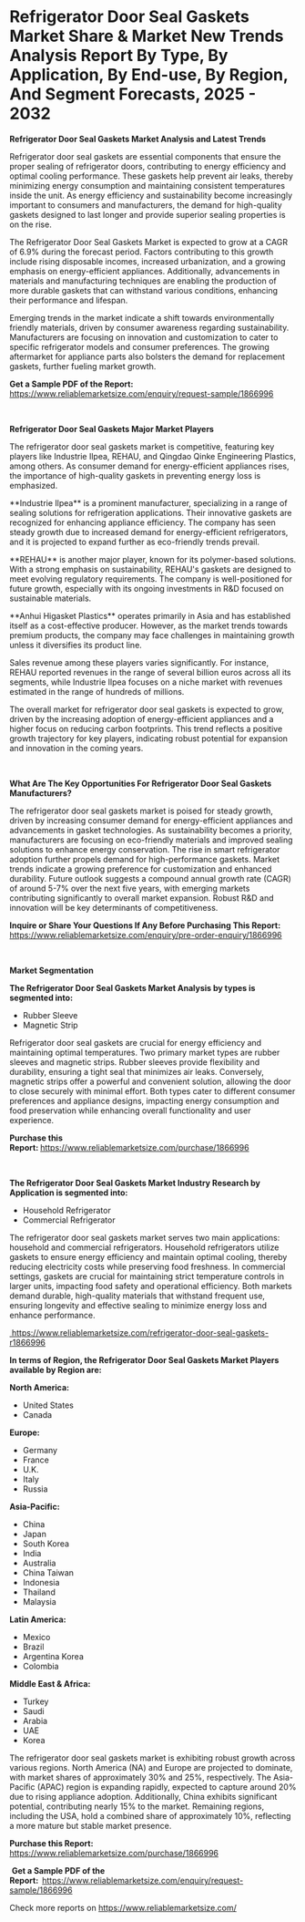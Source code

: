 <p><h1>Refrigerator Door Seal Gaskets Market Share & Market New Trends Analysis Report By Type, By Application, By End-use, By Region, And Segment Forecasts, 2025 - 2032</h1></p><p><strong>Refrigerator Door Seal Gaskets Market Analysis and Latest Trends</strong></p>
<p><p>Refrigerator door seal gaskets are essential components that ensure the proper sealing of refrigerator doors, contributing to energy efficiency and optimal cooling performance. These gaskets help prevent air leaks, thereby minimizing energy consumption and maintaining consistent temperatures inside the unit. As energy efficiency and sustainability become increasingly important to consumers and manufacturers, the demand for high-quality gaskets designed to last longer and provide superior sealing properties is on the rise.</p><p>The Refrigerator Door Seal Gaskets Market is expected to grow at a CAGR of 6.9% during the forecast period. Factors contributing to this growth include rising disposable incomes, increased urbanization, and a growing emphasis on energy-efficient appliances. Additionally, advancements in materials and manufacturing techniques are enabling the production of more durable gaskets that can withstand various conditions, enhancing their performance and lifespan.</p><p>Emerging trends in the market indicate a shift towards environmentally friendly materials, driven by consumer awareness regarding sustainability. Manufacturers are focusing on innovation and customization to cater to specific refrigerator models and consumer preferences. The growing aftermarket for appliance parts also bolsters the demand for replacement gaskets, further fueling market growth.</p></p>
<p><strong>Get a Sample PDF of the Report:&nbsp;</strong> <a href="https://www.reliablemarketsize.com/enquiry/request-sample/1866996?utm_campaign=3166&utm_medium=2&utm_source=Github&utm_content=ia&utm_term=03042025&utm_id=refrigerator-door-seal-gaskets">https://www.reliablemarketsize.com/enquiry/request-sample/1866996</a></p>
<p>&nbsp;</p>
<p><strong>Refrigerator Door Seal Gaskets Major Market Players</strong></p>
<p><p>The refrigerator door seal gaskets market is competitive, featuring key players like Industrie Ilpea, REHAU, and Qingdao Qinke Engineering Plastics, among others. As consumer demand for energy-efficient appliances rises, the importance of high-quality gaskets in preventing energy loss is emphasized. </p><p>**Industrie Ilpea** is a prominent manufacturer, specializing in a range of sealing solutions for refrigeration applications. Their innovative gaskets are recognized for enhancing appliance efficiency. The company has seen steady growth due to increased demand for energy-efficient refrigerators, and it is projected to expand further as eco-friendly trends prevail.</p><p>**REHAU** is another major player, known for its polymer-based solutions. With a strong emphasis on sustainability, REHAU's gaskets are designed to meet evolving regulatory requirements. The company is well-positioned for future growth, especially with its ongoing investments in R&D focused on sustainable materials. </p><p>**Anhui Higasket Plastics** operates primarily in Asia and has established itself as a cost-effective producer. However, as the market trends towards premium products, the company may face challenges in maintaining growth unless it diversifies its product line.</p><p>Sales revenue among these players varies significantly. For instance, REHAU reported revenues in the range of several billion euros across all its segments, while Industrie Ilpea focuses on a niche market with revenues estimated in the range of hundreds of millions. </p><p>The overall market for refrigerator door seal gaskets is expected to grow, driven by the increasing adoption of energy-efficient appliances and a higher focus on reducing carbon footprints. This trend reflects a positive growth trajectory for key players, indicating robust potential for expansion and innovation in the coming years.</p></p>
<p>&nbsp;</p>
<p><strong>What Are The Key Opportunities For Refrigerator Door Seal Gaskets Manufacturers?</strong></p>
<p><p>The refrigerator door seal gaskets market is poised for steady growth, driven by increasing consumer demand for energy-efficient appliances and advancements in gasket technologies. As sustainability becomes a priority, manufacturers are focusing on eco-friendly materials and improved sealing solutions to enhance energy conservation. The rise in smart refrigerator adoption further propels demand for high-performance gaskets. Market trends indicate a growing preference for customization and enhanced durability. Future outlook suggests a compound annual growth rate (CAGR) of around 5-7% over the next five years, with emerging markets contributing significantly to overall market expansion. Robust R&D and innovation will be key determinants of competitiveness.</p></p>
<p><strong>Inquire or Share Your Questions If Any Before Purchasing This Report:</strong> <a href="https://www.reliablemarketsize.com/enquiry/pre-order-enquiry/1866996?utm_campaign=3166&utm_medium=2&utm_source=Github&utm_content=ia&utm_term=03042025&utm_id=refrigerator-door-seal-gaskets">https://www.reliablemarketsize.com/enquiry/pre-order-enquiry/1866996</a></p>
<p>&nbsp;</p>
<p><strong>Market Segmentation</strong></p>
<p><strong>The Refrigerator Door Seal Gaskets Market Analysis by types is segmented into:</strong></p>
<p><ul><li>Rubber Sleeve</li><li>Magnetic Strip</li></ul></p>
<p><p>Refrigerator door seal gaskets are crucial for energy efficiency and maintaining optimal temperatures. Two primary market types are rubber sleeves and magnetic strips. Rubber sleeves provide flexibility and durability, ensuring a tight seal that minimizes air leaks. Conversely, magnetic strips offer a powerful and convenient solution, allowing the door to close securely with minimal effort. Both types cater to different consumer preferences and appliance designs, impacting energy consumption and food preservation while enhancing overall functionality and user experience.</p></p>
<p><strong>Purchase this Report:&nbsp;</strong><a href="https://www.reliablemarketsize.com/purchase/1866996?utm_campaign=3166&utm_medium=2&utm_source=Github&utm_content=ia&utm_term=03042025&utm_id=refrigerator-door-seal-gaskets">https://www.reliablemarketsize.com/purchase/1866996</a></p>
<p>&nbsp;</p>
<p><strong>The Refrigerator Door Seal Gaskets Market Industry Research by Application is segmented into:</strong></p>
<p><ul><li>Household Refrigerator</li><li>Commercial Refrigerator</li></ul></p>
<p><p>The refrigerator door seal gaskets market serves two main applications: household and commercial refrigerators. Household refrigerators utilize gaskets to ensure energy efficiency and maintain optimal cooling, thereby reducing electricity costs while preserving food freshness. In commercial settings, gaskets are crucial for maintaining strict temperature controls in larger units, impacting food safety and operational efficiency. Both markets demand durable, high-quality materials that withstand frequent use, ensuring longevity and effective sealing to minimize energy loss and enhance performance.</p></p>
<p><a href="https://www.reliablemarketsize.com/refrigerator-door-seal-gaskets-r1866996?utm_campaign=3166&utm_medium=2&utm_source=Github&utm_content=ia&utm_term=03042025&utm_id=refrigerator-door-seal-gaskets">&nbsp;https://www.reliablemarketsize.com/refrigerator-door-seal-gaskets-r1866996</a></p>
<p><strong>In terms of Region, the Refrigerator Door Seal Gaskets Market Players available by Region are:</strong></p>
<p>
    <p> <strong> North America: </strong>
        <ul>
            <li>United States</li>
            <li>Canada</li>
        </ul>
        </p> 
    <p> <strong> Europe: </strong>
        <ul>
            <li>Germany</li>
            <li>France</li>
            <li>U.K.</li>
            <li>Italy</li>
            <li>Russia</li>
        </ul>
        </p> 
    <p> <strong> Asia-Pacific: </strong>
        <ul>
            <li>China</li>
            <li>Japan</li>
            <li>South Korea</li>
            <li>India</li>
            <li>Australia</li>
            <li>China Taiwan</li>
            <li>Indonesia</li>
            <li>Thailand</li>
            <li>Malaysia</li>
        </ul>
        </p> 
    <p> <strong> Latin America: </strong>
        <ul>
            <li>Mexico</li>
            <li>Brazil</li>
            <li>Argentina Korea</li>
            <li>Colombia</li>
        </ul>
        </p> 
    <p> <strong> Middle East & Africa: </strong>
        <ul>
            <li>Turkey</li>
            <li>Saudi</li>
            <li>Arabia</li>
            <li>UAE</li>
            <li>Korea</li>
        </ul>
    </p>
    </p>
<p><p>The refrigerator door seal gaskets market is exhibiting robust growth across various regions. North America (NA) and Europe are projected to dominate, with market shares of approximately 30% and 25%, respectively. The Asia-Pacific (APAC) region is expanding rapidly, expected to capture around 20% due to rising appliance adoption. Additionally, China exhibits significant potential, contributing nearly 15% to the market. Remaining regions, including the USA, hold a combined share of approximately 10%, reflecting a more mature but stable market presence.</p></p>
<p><strong>Purchase this Report: </strong><a href="https://www.reliablemarketsize.com/purchase/1866996?utm_campaign=3166&utm_medium=2&utm_source=Github&utm_content=ia&utm_term=03042025&utm_id=refrigerator-door-seal-gaskets">https://www.reliablemarketsize.com/purchase/1866996</a></p>
<p>&nbsp;<strong>Get a Sample PDF of the Report:&nbsp;&nbsp;</strong><a href="https://www.reliablemarketsize.com/enquiry/request-sample/1866996?utm_campaign=3166&utm_medium=2&utm_source=Github&utm_content=ia&utm_term=03042025&utm_id=refrigerator-door-seal-gaskets">https://www.reliablemarketsize.com/enquiry/request-sample/1866996</a></p>
<p><strong></strong></p>
<p>Check more reports on <a href="https://www.reliablemarketsize.com/?utm_campaign=3166&utm_medium=2&utm_source=Github&utm_content=ia&utm_term=03042025&utm_id=refrigerator-door-seal-gaskets">https://www.reliablemarketsize.com/</a></p>